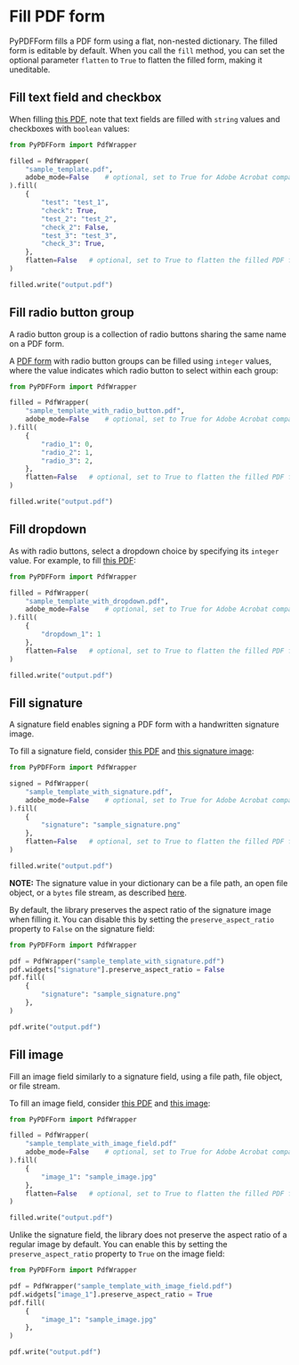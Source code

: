 # Fill PDF form

PyPDFForm fills a PDF form using a flat, non-nested dictionary.
The filled form is editable by default. When you call the `fill` method, you can set the optional parameter `flatten` to `True` to flatten the filled form, making it uneditable.

## Fill text field and checkbox

When filling [this PDF](https://github.com/chinapandaman/PyPDFForm/raw/master/pdf_samples/sample_template.pdf), note that text fields are filled with `string` values and checkboxes with `boolean` values:

```python
from PyPDFForm import PdfWrapper

filled = PdfWrapper(
    "sample_template.pdf",
    adobe_mode=False    # optional, set to True for Adobe Acrobat compatibility
).fill(
    {
        "test": "test_1",
        "check": True,
        "test_2": "test_2",
        "check_2": False,
        "test_3": "test_3",
        "check_3": True,
    },
    flatten=False   # optional, set to True to flatten the filled PDF form
)

filled.write("output.pdf")
```

## Fill radio button group

A radio button group is a collection of radio buttons sharing the same name on a PDF form.

A [PDF form](https://github.com/chinapandaman/PyPDFForm/raw/master/pdf_samples/sample_template_with_radio_button.pdf) with radio button groups can be filled using `integer` values, where the value indicates which radio button to select within each group:

```python
from PyPDFForm import PdfWrapper

filled = PdfWrapper(
    "sample_template_with_radio_button.pdf",
    adobe_mode=False    # optional, set to True for Adobe Acrobat compatibility
).fill(
    {
        "radio_1": 0,
        "radio_2": 1,
        "radio_3": 2,
    },
    flatten=False   # optional, set to True to flatten the filled PDF form
)

filled.write("output.pdf")
```

## Fill dropdown

As with radio buttons, select a dropdown choice by specifying its `integer` value. For example, to fill [this PDF](https://github.com/chinapandaman/PyPDFForm/raw/master/pdf_samples/dropdown/sample_template_with_dropdown.pdf):

```python
from PyPDFForm import PdfWrapper

filled = PdfWrapper(
    "sample_template_with_dropdown.pdf",
    adobe_mode=False    # optional, set to True for Adobe Acrobat compatibility
).fill(
    {
        "dropdown_1": 1
    },
    flatten=False   # optional, set to True to flatten the filled PDF form
)

filled.write("output.pdf")
```

## Fill signature

A signature field enables signing a PDF form with a handwritten signature image.

To fill a signature field, consider [this PDF](https://github.com/chinapandaman/PyPDFForm/raw/master/pdf_samples/signature/sample_template_with_signature.pdf) and [this signature image](https://github.com/chinapandaman/PyPDFForm/raw/master/image_samples/sample_signature.png):

```python
from PyPDFForm import PdfWrapper

signed = PdfWrapper(
    "sample_template_with_signature.pdf",
    adobe_mode=False    # optional, set to True for Adobe Acrobat compatibility
).fill(
    {
        "signature": "sample_signature.png"
    },
    flatten=False   # optional, set to True to flatten the filled PDF form
)

filled.write("output.pdf")
```

**NOTE:** The signature value in your dictionary can be a file path, an open file object, or a `bytes` file stream, as described [here](install.md/#create-a-pdf-wrapper).

By default, the library preserves the aspect ratio of the signature image when filling it. You can disable this by setting the `preserve_aspect_ratio` property to `False` on the signature field:

```python
from PyPDFForm import PdfWrapper

pdf = PdfWrapper("sample_template_with_signature.pdf")
pdf.widgets["signature"].preserve_aspect_ratio = False
pdf.fill(
    {
        "signature": "sample_signature.png"
    },
)

pdf.write("output.pdf")
```

## Fill image

Fill an image field similarly to a signature field, using a file path, file object, or file stream.

To fill an image field, consider [this PDF](https://github.com/chinapandaman/PyPDFForm/raw/master/pdf_samples/sample_template_with_image_field.pdf) and [this image](https://github.com/chinapandaman/PyPDFForm/raw/master/image_samples/sample_image.jpg):

```python
from PyPDFForm import PdfWrapper

filled = PdfWrapper(
    "sample_template_with_image_field.pdf"
    adobe_mode=False    # optional, set to True for Adobe Acrobat compatibility
).fill(
    {
        "image_1": "sample_image.jpg"
    },
    flatten=False   # optional, set to True to flatten the filled PDF form
)

filled.write("output.pdf")
```

Unlike the signature field, the library does not preserve the aspect ratio of a regular image by default. You can enable this by setting the `preserve_aspect_ratio` property to `True` on the image field:

```python
from PyPDFForm import PdfWrapper

pdf = PdfWrapper("sample_template_with_image_field.pdf")
pdf.widgets["image_1"].preserve_aspect_ratio = True
pdf.fill(
    {
        "image_1": "sample_image.jpg"
    },
)

pdf.write("output.pdf")
```
